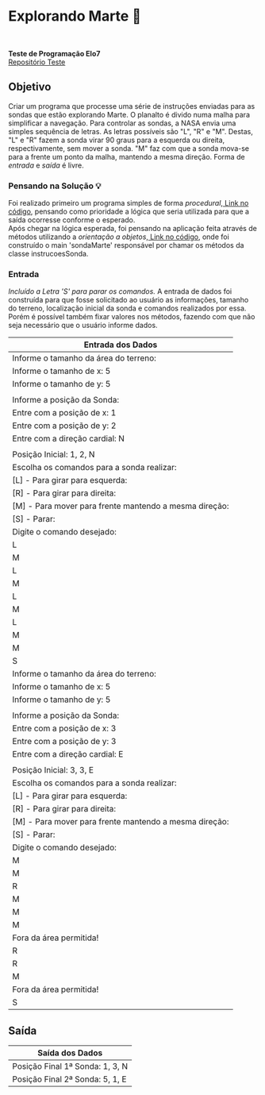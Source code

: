# Explorando Marte :rocket:

<br>

**Teste de Programação Elo7**    
[Repositório Teste](https://gist.github.com/elo7-developer/1a40c96a5d062b69f02c "Clique Aqui")

## Objetivo
Criar um programa que processe uma série de instruções enviadas para as sondas que estão explorando Marte.
O planalto é divido numa malha para simplificar a navegação. 
Para controlar as sondas, a NASA envia uma simples sequência de letras. As letras possíveis são "L", "R" e "M". Destas, "L" e "R" fazem a sonda virar 90 graus para a esquerda ou direita, respectivamente, sem mover a sonda. "M" faz com que a sonda mova-se para a frente um ponto da malha, mantendo a mesma direção.
Forma de *entrada* e *saída* é livre.

### Pensando na Solução :bulb:
Foi realizado primeiro um programa simples de forma *procedural*,[ Link no código](https://github.com/DottaMP/SondaMarte/tree/main/procedural "Clique Aqui"), pensando como prioridade a lógica que seria utilizada para que a saída ocorresse conforme o esperado.    
Após chegar na lógica esperada, foi pensando na aplicação feita através de métodos utilizando a *orientação a objetos*,[ Link no código](https://github.com/DottaMP/SondaMarte/tree/main/Orientado%20a%20Objetos "Clique Aqui"), onde foi construído o main 'sondaMarte' responsável por chamar os métodos da classe instrucoesSonda.

### Entrada
*Incluído a Letra 'S' para parar os comandos.*
A entrada de dados foi construída para que fosse solicitado ao usuário as informações, tamanho do terreno, localização inicial da sonda e comandos realizados por essa. Porém é possível também fixar valores nos métodos, fazendo com que não seja necessário que o usuário informe dados.    

| Entrada dos Dados | 
|------|
|Informe o tamanho da área do terreno:|
|Informe o tamanho de x: 5|
|Informe o tamanho de y: 5|
||
|Informe a posição da Sonda:|
|Entre com a posição de x: 1|
|Entre com a posição de y: 2|
|Entre com a direção cardial: N|
||
|Posição Inicial: 1, 2, N|
|Escolha os comandos para a sonda realizar:| 
|[L] - Para girar para esquerda: |
|[R] - Para girar para direita: |
|[M] - Para mover para frente mantendo a mesma direção: |
|[S] - Parar: |
|Digite o comando desejado: |
|L|
|M|
|L|
|M|
|L|
|M|
|L|
|M|
|M|
|S|
|Informe o tamanho da área do terreno:|
|Informe o tamanho de x: 5|
|Informe o tamanho de y: 5|
||
|Informe a posição da Sonda:|
|Entre com a posição de x: 3|
|Entre com a posição de y: 3|
|Entre com a direção cardial: E|
||
|Posição Inicial: 3, 3, E|
|Escolha os comandos para a sonda realizar:| 
|[L] - Para girar para esquerda: |
|[R] - Para girar para direita: |
|[M] - Para mover para frente mantendo a mesma direção: |
|[S] - Parar: |
|Digite o comando desejado: |
|M|
|M|
|R|
|M|
|M|
|M|
|Fora da área permitida!|
|R|
|R|
|M|
|Fora da área permitida!|
|S| 
 
## Saída

| Saída dos Dados | 
|------|
|Posição Final 1ª Sonda: 1, 3, N|
|Posição Final 2ª Sonda: 5, 1, E|
